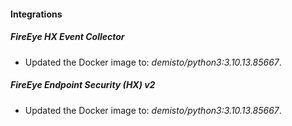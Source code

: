 
#### Integrations

##### FireEye HX Event Collector

- Updated the Docker image to: *demisto/python3:3.10.13.85667*.
##### FireEye Endpoint Security (HX) v2

- Updated the Docker image to: *demisto/python3:3.10.13.85667*.
